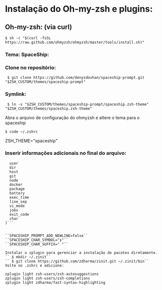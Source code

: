 # Instalação do Oh-my-zsh e plugins:

## Oh-my-zsh: (via curl)

``$ sh -c "$(curl -fsSL https://raw.github.com/ohmyzsh/ohmyzsh/master/tools/install.sh)"``

### Tema: SpaceShip:

### Clone no repositório:
`` $ git clone https://github.com/denysdovhan/spaceship-prompt.git "$ZSH_CUSTOM/themes/spaceship-prompt"``

### Symlink:
`` $ ln -s "$ZSH_CUSTOM/themes/spaceship-prompt/spaceship.zsh-theme" "$ZSH_CUSTOM/themes/spaceship.zsh-theme"``

Abra o arquivo de configuração do ohmyzsh e altere o tema para o spaceship

``$ code ~/.zshrc``

ZSH_THEME="spaceship"

### Inserir informações adicionais no final do arquivo:

```SPACESHIP_PROMPT_ORDER=(
  user
  dir
  host
  git
  node
  docker
  package  
  battery
  exec_time
  line_sep
  vi_mode
  jobs
  exit_code
  char
)```


``SPACESHIP_PROMPT_ADD_NEWLINE=false``
``SPACESHIP_CHAR_SYMBOL="❯"``
``SPACESHIP_CHAR_SUFFIX=" "``

Instalar o zplugin para gerenciar a instalação de pacotes diretamente.
`` $ mkdir ~/.zinit``
`` $ git clone https://github.com/zdharma/zinit.git ~/.zinit/bin``
Volte no .zshrc e adicione:

zplugin light zsh-users/zsh-autosuggestions
zplugin light zsh-users/zsh-completions
zplugin light zdharma/fast-syntax-highlighting